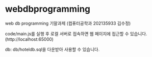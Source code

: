 # webdbprogramming

web db programming 기말과제 (컴퓨터공학과 202135933 김수정)


code/main.js를 실행 후 로컬 서버로 접속하면 웹 페이지에 접근할 수 있습니다.(http://localhost:65000)

db: db/hoteldb.sql을 다운받아 사용할 수 있습니다.
